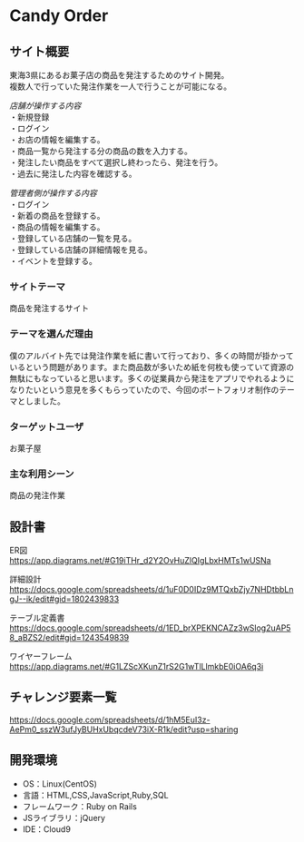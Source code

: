 
# Candy Order

## サイト概要
東海3県にあるお菓子店の商品を発注するためのサイト開発。  
複数人で行っていた発注作業を一人で行うことが可能になる。 

*店舗が操作する内容*    
・新規登録  
・ログイン  
・お店の情報を編集する。  
・商品一覧から発注する分の商品の数を入力する。    
・発注したい商品をすべて選択し終わったら、発注を行う。  
・過去に発注した内容を確認する。   

*管理者側が操作する内容*    
・ログイン  
・新着の商品を登録する。  
・商品の情報を編集する。  
・登録している店舗の一覧を見る。  
・登録している店舗の詳細情報を見る。  
・イベントを登録する。

### サイトテーマ
商品を発注するサイト

### テーマを選んだ理由
僕のアルバイト先では発注作業を紙に書いて行っており、多くの時間が掛かっているという問題があります。また商品数が多いため紙を何枚も使っていて資源の無駄にもなっていると思います。多くの従業員から発注をアプリでやれるようになりたいという意見を多くもらっていたので、今回のポートフォリオ制作のテーマとしました。

### ターゲットユーザ
お菓子屋

### 主な利用シーン
商品の発注作業

## 設計書
ER図  
https://app.diagrams.net/#G19iTHr_d2Y2OvHuZlQIgLbxHMTs1wUSNa

詳細設計  
https://docs.google.com/spreadsheets/d/1uF0D0IDz9MTQxbZjy7NHDtbbLngJ--ik/edit#gid=1802439833

テーブル定義書  
https://docs.google.com/spreadsheets/d/1ED_brXPEKNCAZz3wSlog2uAP58_aBZS2/edit#gid=1243549839

ワイヤーフレーム  
https://app.diagrams.net/#G1LZScXKunZ1rS2G1wTlLlmkbE0iOA6q3i

## チャレンジ要素一覧
https://docs.google.com/spreadsheets/d/1hM5EuI3z-AePm0_sszW3ufJyBUHxUbqcdeV73iX-R1k/edit?usp=sharing

## 開発環境
- OS：Linux(CentOS)
- 言語：HTML,CSS,JavaScript,Ruby,SQL
- フレームワーク：Ruby on Rails
- JSライブラリ：jQuery
- IDE：Cloud9

